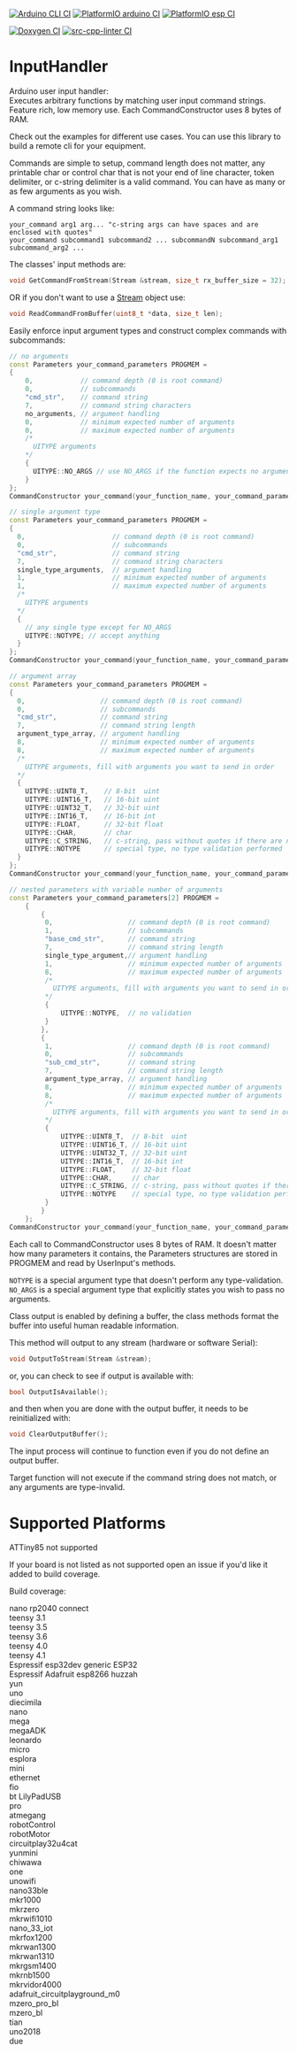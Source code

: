 <!-- markdownlint-disable MD041 -->
[![Arduino CLI CI](https://github.com/dstroy0/InputHandler/actions/workflows/build_arduino_cli.yml/badge.svg)](https://github.com/dstroy0/InputHandler/actions/workflows/build_arduino_cli.yml) [![PlatformIO arduino CI](https://github.com/dstroy0/InputHandler/actions/workflows/build_arduino_pio.yml/badge.svg)](https://github.com/dstroy0/InputHandler/actions/workflows/build_arduino_pio.yml) [![PlatformIO esp CI](https://github.com/dstroy0/InputHandler/actions/workflows/build_esp_pio.yml/badge.svg)](https://github.com/dstroy0/InputHandler/actions/workflows/build_esp_pio.yml)  

[![Doxygen CI](https://github.com/dstroy0/InputHandler/actions/workflows/doxygen.yml/badge.svg)](https://github.com/dstroy0/InputHandler/actions/workflows/doxygen.yml) [![src-cpp-linter CI](https://github.com/dstroy0/InputHandler/actions/workflows/lib_cpp_linter.yml/badge.svg)](https://github.com/dstroy0/InputHandler/actions/workflows/lib_cpp_linter.yml)  

# InputHandler

Arduino user input handler:  
Executes arbitrary functions by matching user input command strings.  Feature rich, low memory use.  Each CommandConstructor uses 8 bytes of RAM.  

Check out the examples for different use cases.  You can use this library to build a remote cli for your equipment.  

Commands are simple to setup, command length does not matter, any printable char or control char that is not your end of line character, token delimiter, or c-string delimiter is a valid command.  You can have as many or as few arguments as you wish.

A command string looks like:  

```text
your_command arg1 arg... "c-string args can have spaces and are enclosed with quotes"
your_command subcommand1 subcommand2 ... subcommandN subcommand_arg1 subcommand_arg2 ...
```

The classes' input methods are:  

```cpp
void GetCommandFromStream(Stream &stream, size_t rx_buffer_size = 32);
```

OR if you don't want to use a [Stream](https://www.arduino.cc/reference/en/language/functions/communication/stream/) object use:  

```cpp
void ReadCommandFromBuffer(uint8_t *data, size_t len);
```

Easily enforce input argument types and construct complex commands with subcommands:  

```cpp
// no arguments
const Parameters your_command_parameters PROGMEM =
{  
    0,            // command depth (0 is root command)
    0,            // subcommands
    "cmd_str",    // command string
    7,            // command string characters
    no_arguments, // argument handling
    0,            // minimum expected number of arguments
    0,            // maximum expected number of arguments
    /*
      UITYPE arguments
    */
    {
      UITYPE::NO_ARGS // use NO_ARGS if the function expects no arguments
    }
};
CommandConstructor your_command(your_function_name, your_command_parameters, number_of_subcommands, subcommand_depth);

// single argument type
const Parameters your_command_parameters PROGMEM =
{
  0,                      // command depth (0 is root command)
  0,                      // subcommands   
  "cmd_str",              // command string
  7,                      // command string characters
  single_type_arguments,  // argument handling
  1,                      // minimum expected number of arguments
  1,                      // maximum expected number of arguments
  /*
    UITYPE arguments
  */
  {
    // any single type except for NO_ARGS
    UITYPE::NOTYPE; // accept anything
  }
};
CommandConstructor your_command(your_function_name, your_command_parameters, number_of_subcommands, subcommand_depth);

// argument array
const Parameters your_command_parameters PROGMEM =
{
  0,                   // command depth (0 is root command)
  0,                   // subcommands 
  "cmd_str",           // command string
  7,                   // command string length
  argument_type_array, // argument handling 
  8,                   // minimum expected number of arguments
  8,                   // maximum expected number of arguments
  /*
    UITYPE arguments, fill with arguments you want to send in order
  */
  {
    UITYPE::UINT8_T,    // 8-bit  uint
    UITYPE::UINT16_T,   // 16-bit uint
    UITYPE::UINT32_T,   // 32-bit uint
    UITYPE::INT16_T,    // 16-bit int
    UITYPE::FLOAT,      // 32-bit float
    UITYPE::CHAR,       // char
    UITYPE::C_STRING,   // c-string, pass without quotes if there are no spaces, or pass with quotes if there are
    UITYPE::NOTYPE      // special type, no type validation performed
  }
};
CommandConstructor your_command(your_function_name, your_command_parameters, number_of_subcommands, subcommand_depth);

// nested parameters with variable number of arguments
const Parameters your_command_parameters[2] PROGMEM =
    {
        {
         0,                   // command depth (0 is root command)
         1,                   // subcommands
         "base_cmd_str",      // command string
         7,                   // command string length
         single_type_argument,// argument handling
         1,                   // minimum expected number of arguments
         8,                   // maximum expected number of arguments
         /*
           UITYPE arguments, fill with arguments you want to send in order
         */
         {
             UITYPE::NOTYPE,  // no validation          
         }
        },
        {
         1,                   // command depth (0 is root command)
         0,                   // subcommands
         "sub_cmd_str",       // command string
         7,                   // command string length
         argument_type_array, // argument handling
         8,                   // minimum expected number of arguments
         8,                   // maximum expected number of arguments
         /*
           UITYPE arguments, fill with arguments you want to send in order
         */
         {
             UITYPE::UINT8_T,  // 8-bit  uint
             UITYPE::UINT16_T, // 16-bit uint
             UITYPE::UINT32_T, // 32-bit uint
             UITYPE::INT16_T,  // 16-bit int
             UITYPE::FLOAT,    // 32-bit float
             UITYPE::CHAR,     // char
             UITYPE::C_STRING, // c-string, pass without quotes if there are no spaces, or pass with quotes if there are
             UITYPE::NOTYPE    // special type, no type validation performed
         }
        }
    };
CommandConstructor your_command(your_function_name, your_command_parameters, 1, 2);
```

Each call to CommandConstructor uses 8 bytes of RAM.  It doesn't matter how many parameters it contains, the Parameters structures are stored in PROGMEM and read by UserInput's methods.

`NOTYPE` is a special argument type that doesn't perform any type-validation.  
`NO_ARGS` is a special argument type that explicitly states you wish to pass no arguments.  

Class output is enabled by defining a buffer, the class methods format the buffer into useful human readable information.  

This method will output to any stream (hardware or software Serial):  

```cpp
void OutputToStream(Stream &stream);
```

or, you can check to see if output is available with:  

```cpp
bool OutputIsAvailable();
```

and then when you are done with the output buffer, it needs to be reinitialized with:  

```cpp
void ClearOutputBuffer();
```

The input process will continue to function even if you do not define an output buffer.  

Target function will not execute if the command string does not match, or any arguments are type-invalid.  

# Supported Platforms

ATTiny85 not supported  

If your board is not listed as not supported open an issue if you'd like it added to build coverage.  
  
Build coverage:  

nano rp2040 connect  
teensy 3.1  
teensy 3.5  
teensy 3.6  
teensy 4.0  
teensy 4.1  
Espressif esp32dev generic ESP32  
Espressif Adafruit esp8266 huzzah  
yun  
uno  
diecimila  
nano  
mega  
megaADK  
leonardo  
micro  
esplora  
mini  
ethernet  
fio  
bt
LilyPadUSB  
pro  
atmegang  
robotControl  
robotMotor  
circuitplay32u4cat  
yunmini  
chiwawa  
one  
unowifi  
nano33ble  
mkr1000  
mkrzero  
mkrwifi1010  
nano_33_iot  
mkrfox1200  
mkrwan1300  
mkrwan1310  
mkrgsm1400  
mkrnb1500  
mkrvidor4000  
adafruit_circuitplayground_m0  
mzero_pro_bl  
mzero_bl  
tian  
uno2018  
due  
